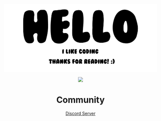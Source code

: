 <p align="center">
  <img src="https://github.com/I2rys/I2rys/blob/main/image.png?raw=true"></img>
</p>

<p align="center">
	<a href="https://ko-fi.com/S6S7D8UKP"><img src="https://ko-fi.com/img/githubbutton_sm.svg"></img></a>
</p>

<h1 align="center">Community</h1>
<p align="center"><a href="https://discord.com/invite/A2W7JSBNe8">Discord Server</a></p>
